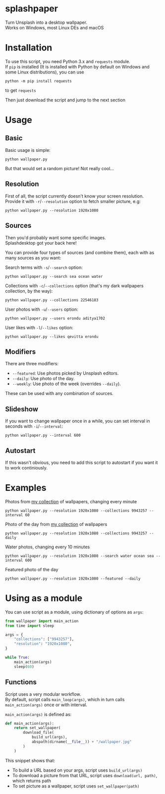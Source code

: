 # splashpaper

Turn Unsplash into a desktop wallpaper.    
Works on Windows, most Linux DEs and macOS

# Installation

To use this script, you need Python 3.x and `requests` module.    
If `pip` is installed (It is installed with Python by default on Windows and some Linux distributions), you can use

`python -m pip install requests`

to get `requests`

Then just download the script and jump to the next section

# Usage

## Basic

Basic usage is simple:

`python wallpaper.py`

But that would set a random picture! Not really cool...

## Resolution

First of all, the script currently doesn't know your screen resolution.    
Provide it with `-r`/`--resolution` option to fetch smaller picture, e.g:

`python wallpaper.py --resolution 1920x1080`

## Sources

Then you'd probably want some specific images.    
Splashdesktop got your back here!    

You can provide four types of sources (and combine them), each with as many sources as you want:

Search terms with `-s`/`--search` option:

`python wallpaper.py --search sea ocean water`

Collections with `-c`/`--collections` option (that's my dark wallpapers collection, by the way):

`python wallpaper.py --collections 22546183`

User photos with `-u`/`--users` option:

`python wallpaper.py --users erondu aditya1702`

User likes with `-l`/`--likes` option:

`python wallpaper.py --likes qevitta erondu`

## Modifiers

There are three modifiers:

- `--featured`: Use photos picked by Unsplash editors.
- `--daily`: Use photo of the day. 
- `--weekly`: Use photo of the week (overrides `--daily`).

These can be used with any combination of sources.

## Slideshow

If you want to change wallpaper once in a while, you can set interval in seconds with `-i`/`--interval`:

`python wallpaper.py --interval 600`

## Autostart

If this wasn't obvious, you need to add this script to autostart if you want it to work continiously.

# Examples

Photos from [my collection](https://unsplash.com/collections/9943257/wallpapers) of wallpapers, changing every minute

`python wallpaper.py --resolution 1920x1080 --collections 9943257 --interval 60`

Photo of the day from [my collection](https://unsplash.com/collections/9943257/wallpapers) of wallpapers

`python wallpaper.py --resolution 1920x1080 --collections 9943257 --daily`

Water photos, changing every 10 minutes

`python wallpaper.py --resolution 1920x1080 --search water ocean sea --interval 600`

Featured photo of the day

`python wallpaper.py --resolution 1920x1080 --featured --daily`

# Using as a module

You can use script as a module, using dictionary of options as `args`:

```python
from wallpaper import main_action
from time import sleep

args = {
    "collections": ["9943257"],
    "resolution": "1920x1080",
}

while True:
    main_action(args)
    sleep(60)

```

## Functions
Script uses a very modular workflow.    
By default, script calls `main_loop(args)`, which in turn calls `main_action(args)` once or with interval.

`main_action(args)` is defined as:

```python
def main_action(args):
    return set_wallpaper(
        download_file(
            build_url(args), 
            abspath(dirname(__file__)) + "/wallpaper.jpg"
        )
    )
```

This snippet shows that:

- To build a URL based on your args, script uses `build_url(args)`
- To download a picture from that URL, script uses `download(url, path)`, which returns path
- To set picture as a wallpaper, script uses `set_wallpaper(path)`

